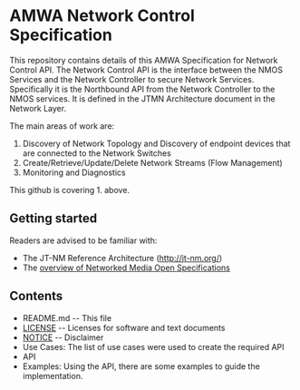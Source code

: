# AMWA Network Control Specification

This repository contains details of this AMWA Specification for Network Control API.  The Network Control API is the interface between the NMOS Services and the Network Controller to secure Network Services.  Specifically it is the Northbound API from the Network Controller to the NMOS services. It is defined in the JTMN Architecture document in the Network Layer. 

The main areas of work are:
1. Discovery of Network Topology and Discovery of endpoint devices that are connected to the Network Switches
2. Create/Retrieve/Update/Delete Network Streams (Flow Management) 
3. Monitoring and Diagnostics

This github is covering 1. above. 

## Getting started

Readers are advised to be familiar with:
* The JT-NM Reference Architecture (http://jt-nm.org/)
* The [overview of Networked Media Open Specifications](https://github.com/AMWA-TV/nmos)

## Contents

* README.md -- This file
* [LICENSE](LICENSE) -- Licenses for software and text documents
* [NOTICE](NOTICE) -- Disclaimer
* Use Cases: The list of use cases were used to create the required API
* API
* Examples:  Using the API, there are some examples to guide the implementation.

